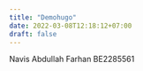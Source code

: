 ```yaml
---
title: "Demohugo"
date: 2022-03-08T12:18:12+07:00
draft: false
---
```


Navis Abdullah Farhan 
BE2285561